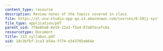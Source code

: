 ```yaml
---
content_type: resource
description: Review notes of the topics covered in class.
file: https://ol-ocw-studio-app-qa.s3.amazonaws.com/courses/8-591j-systems-biology-fall-2004/18c3bfbf2ca3b54aff74e343785e664a_l15_syllabus.pdf
file_type: application/pdf
parent_uid: 7f8e6ba8-8e19-22a3-f3a4-87a8fecefc6a
resourcetype: Document
title: l15_syllabus.pdf
uid: 18c3bfbf-2ca3-b54a-ff74-e343785e664a
---
```

